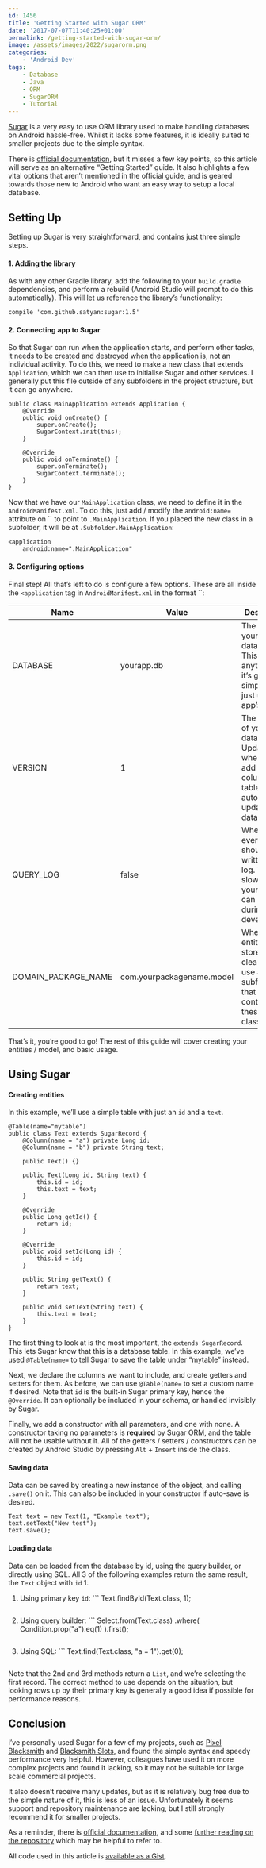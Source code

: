 ```yaml
---
id: 1456
title: 'Getting Started with Sugar ORM'
date: '2017-07-07T11:40:25+01:00'
permalink: /getting-started-with-sugar-orm/
image: /assets/images/2022/sugarorm.png
categories:
    - 'Android Dev'
tags:
    - Database
    - Java
    - ORM
    - SugarORM
    - Tutorial
---
```


[Sugar](https://github.com/chennaione/sugar) is a very easy to use ORM library used to make handling databases on Android hassle-free. Whilst it lacks some features, it is ideally suited to smaller projects due to the simple syntax.

There is [official documentation](http://satyan.github.io/sugar/getting-started.html), but it misses a few key points, so this article will serve as an alternative “Getting Started” guide. It also highlights a few vital options that aren’t mentioned in the official guide, and is geared towards those new to Android who want an easy way to setup a local database.

## Setting Up

Setting up Sugar is very straightforward, and contains just three simple steps.

#### 1. Adding the library

As with any other Gradle library, add the following to your `build.gradle` dependencies, and perform a rebuild (Android Studio will prompt to do this automatically). This will let us reference the library’s functionality:

```
compile 'com.github.satyan:sugar:1.5'
```

#### 2. Connecting app to Sugar

So that Sugar can run when the application starts, and perform other tasks, it needs to be created and destroyed when the application is, not an individual activity. To do this, we need to make a new class that extends `Application`, which we can then use to initialise Sugar and other services. I generally put this file outside of any subfolders in the project structure, but it can go anywhere.

```
public class MainApplication extends Application {
    @Override
    public void onCreate() {
        super.onCreate();
        SugarContext.init(this);
    }

    @Override
    public void onTerminate() {
        super.onTerminate();
        SugarContext.terminate();
    }
}
```

Now that we have our `MainApplication` class, we need to define it in the `AndroidManifest.xml`. To do this, just add / modify the `android:name=` attribute on `` to point to `.MainApplication`. If you placed the new class in a subfolder, it will be at `.Subfolder.MainApplication`:

```
<application
    android:name=".MainApplication"
```

#### 3. Configuring options

Final step! All that’s left to do is configure a few options. These are all inside the `<application` tag in `AndroidManifest.xml` in the format ``:

| Name | Value | Description |
|---|---|---|
| DATABASE | yourapp.db | The name of your database file. This can be anything, but it’s generally simpler to just use your app’s name. |
| VERSION | 1 | The version of your database. Update this when you add new columns / tables to automatically update your database. |
| QUERY\_LOG | false | Whether every query should be written to the log. This can slow down your app, but can be useful during development. |
| DOMAIN\_PACKAGE\_NAME | com.yourpackagename.model | Where your entities are stored. It’s cleanest to use a subfolder that only contains these classes. |

That’s it, you’re good to go! The rest of this guide will cover creating your entities / model, and basic usage.

## Using Sugar

#### Creating entities

In this example, we’ll use a simple table with just an `id` and a `text`.

```
@Table(name="mytable")
public class Text extends SugarRecord {
    @Column(name = "a") private Long id;
    @Column(name = "b") private String text;

    public Text() {}

    public Text(Long id, String text) {
        this.id = id;
        this.text = text;
    }

    @Override
    public Long getId() {
        return id;
    }

    @Override
    public void setId(Long id) {
        this.id = id;
    }

    public String getText() {
        return text;
    }

    public void setText(String text) {
        this.text = text;
    }
}
```

The first thing to look at is the most important, the `extends SugarRecord`. This lets Sugar know that this is a database table. In this example, we’ve used `@Table(name=` to tell Sugar to save the table under “mytable” instead.

Next, we declare the columns we want to include, and create getters and setters for them. As before, we can use `@Table(name=` to set a custom name if desired. Note that `id` is the built-in Sugar primary key, hence the `@Override`. It can optionally be included in your schema, or handled invisibly by Sugar.

Finally, we add a constructor with all parameters, and one with none. A constructor taking no parameters is **required** by Sugar ORM, and the table will not be usable without it. All of the getters / setters / constructors can be created by Android Studio by pressing `Alt` + `Insert` inside the class.

#### Saving data

Data can be saved by creating a new instance of the object, and calling `.save()` on it. This can also be included in your constructor if auto-save is desired.

```
Text text = new Text(1, "Example text");
text.setText("New test");
text.save();
```

#### Loading data

Data can be loaded from the database by id, using the query builder, or directly using SQL. All 3 of the following examples return the same result, the `Text` object with `id` 1.

1. Using primary key `id`: ```
    Text.findById(Text.class, 1);
    ```
2. Using query builder: ```
    Select.from(Text.class)
            .where(
                    Condition.prop("a").eq(1)
            ).first();
    ```
3. Using SQL: ```
    Text.find(Text.class, "a = 1").get(0);
    ```

Note that the 2nd and 3rd methods return a `List`, and we’re selecting the first record. The correct method to use depends on the situation, but looking rows up by their primary key is generally a good idea if possible for performance reasons.

## Conclusion

I’ve personally used Sugar for a few of my projects, such as [Pixel Blacksmith](https://play.google.com/store/apps/details?id=uk.co.jakelee.blacksmith) and [Blacksmith Slots](https://play.google.com/store/apps/details?id=uk.co.jakelee.blacksmithslots), and found the simple syntax and speedy performance very helpful. However, colleagues have used it on more complex projects and found it lacking, so it may not be suitable for large scale commercial projects.

It also doesn’t receive many updates, but as it is relatively bug free due to the simple nature of it, this is less of an issue. Unfortunately it seems support and repository maintenance are lacking, but I still strongly recommend it for smaller projects.

As a reminder, there is [official documentation](http://satyan.github.io/sugar/index.html), and some [further reading on the repository](https://github.com/chennaione/sugar) which may be helpful to refer to.

All code used in this article is [available as a Gist](https://gist.github.com/JakeSteam/f813265fba2cec06be08051e304cf191).